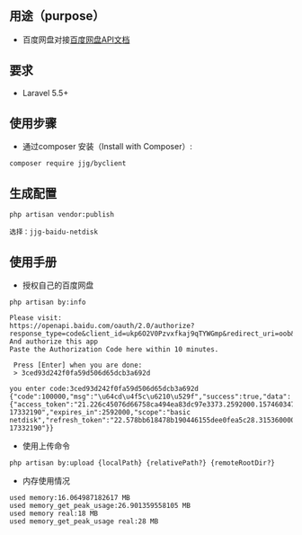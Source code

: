 ## 用途（purpose）
- 百度网盘对接[百度网盘API文档](https://pan.baidu.com/union)

## 要求 
- Laravel 5.5+

## 使用步骤

- 通过composer 安装（Install with Composer）:
```
composer require jjg/byclient
```


## 生成配置
```
php artisan vendor:publish

选择：jjg-baidu-netdisk
```
## 使用手册

- 授权自己的百度网盘
```
php artisan by:info

Please visit:
https://openapi.baidu.com/oauth/2.0/authorize?response_type=code&client_id=ukp6O2V0Pzvxfkaj9qTYWGmp&redirect_uri=oob&scope=basic,netdisk&display=page&qrcode=1&force_login=1
And authorize this app
Paste the Authorization Code here within 10 minutes.

 Press [Enter] when you are done:
 > 3ced93d242f0fa59d506d65dcb3a692d

you enter code:3ced93d242f0fa59d506d65dcb3a692d
{"code":100000,"msg":"\u64cd\u4f5c\u6210\u529f","success":true,"data":{"access_token":"21.226c45076d66758ca494ea83dc97e3373.2592000.1574603471.643027510-17332190","expires_in":2592000,"scope":"basic netdisk","refresh_token":"22.578bb618478b190446155dee0fea5c28.315360000.1887371471.643027510-17332190"}}

```

- 使用上传命令
```
php artisan by:upload {localPath} {relativePath?} {remoteRootDir?}
```

- 内存使用情况
```
used memory:16.064987182617 MB
used memory_get_peak_usage:26.901359558105 MB
used memory real:18 MB
used memory_get_peak_usage real:28 MB
```



